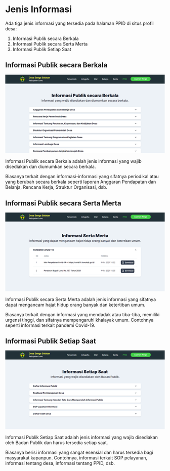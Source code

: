 # Jenis Informasi

Ada tiga jenis informasi yang tersedia pada halaman PPID di situs profil desa:

1. Informasi Publik secara Berkala
2. Informasi Publik secara Serta Merta
3. Informasi Publik Setiap Saat

## Informasi Publik secara Berkala

![Informasi-publik-secara-berkala](../assets/Screenshot%202021-10-12%20100055.png)

Informasi Publik secara Berkala adalah jenis informasi yang wajib disediakan dan diumumkan secara berkala.

Biasanya terkait dengan informasi-informasi yang sifatnya periodikal atau yang berubah secara berkala seperti laporan Anggaran Pendapatan dan Belanja, Rencana Kerja, Struktur Organisasi, dsb.

## Informasi Publik secara Serta Merta

![informasi-publik-secara-serta-merta](../assets/Screenshot%202021-10-12%20100555.png)

Informasi Publik secara Serta Merta adalah jenis informasi yang sifatnya dapat mengancam hajat hidup orang banyak dan ketertiban umum.

Biasanya terkait dengan informasi yang mendadak atau tiba-tiba, memiliki urgensi tinggi, dan sifatnya mempengaruhi khalayak umum. Contohnya seperti informasi terkait pandemi Covid-19.

## Informasi Publik Setiap Saat

![informasi-publik-setiap-saat](../assets/Screenshot%202021-10-12%20101144.png)

Informasi Publik Setiap Saat adalah jenis informasi yang wajib disediakan oleh Badan Publik dan harus tersedia setiap saat.

Biasanya berisi informasi yang sangat esensial dan harus tersedia bagi masyarakat kapanpun. Contohnya, informasi terkait SOP pelayanan, informasi tentang desa, informasi tentang PPID, dsb.
